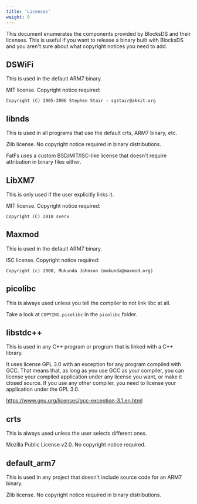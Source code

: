 ```yaml
---
title: 'Licenses'
weight: 0
---
```


This document enumerates the components provided by BlocksDS and their licenses.
This is useful if you want to release a binary built with BlocksDS and you
aren't sure about what copyright notices you need to add.

## DSWiFi

This is used in the default ARM7 binary.

MIT license. Copyright notice required:

```
Copyright (C) 2005-2006 Stephen Stair - sgstair@akkit.org
```

## libnds

This is used in all programs that use the default crts, ARM7 binary, etc.

Zlib license. No copyright notice required in binary distributions.

FatFs uses a custom BSD/MIT/ISC-like license that doesn't require attribution in
binary files either.

## LibXM7

This is only used if the user explicitly links it.

MIT license. Copyright notice required:

```
Copyright (C) 2018 sverx
```

## Maxmod

This is used in the default ARM7 binary.

ISC license. Copyright notice required:

```
Copyright (c) 2008, Mukunda Johnson (mukunda@maxmod.org)
```

## picolibc

This is always used unless you tell the compiler to not link libc at all.

Take a look at `COPYING.picolibc` in the `picolibc` folder.

## libstdc++

This is used in any C++ program or program that is linked with a C++ library.

It uses license GPL 3.0 with an exception for any program compiled with GCC.
That means that, as long as you use GCC as your compiler, you can license your
compiled application under any license you want, or make it closed source. If
you use any other compiler, you need to license your application under the
GPL 3.0.

https://www.gnu.org/licenses/gcc-exception-3.1.en.html

## crts

This is always used unless the user selects different ones.

Mozilla Public License v2.0. No copyright notice required.

## default\_arm7

This is used in any project that doesn't include source code for an ARM7 binary.

Zlib license. No copyright notice required in binary distributions.
